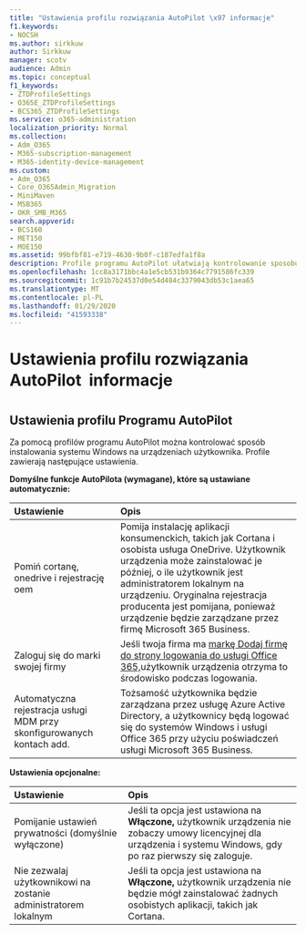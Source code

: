 ```yaml
---
title: "Ustawienia profilu rozwiązania AutoPilot \x97 informacje"
f1.keywords:
- NOCSH
ms.author: sirkkuw
author: Sirkkuw
manager: scotv
audience: Admin
ms.topic: conceptual
f1_keywords:
- ZTDProfileSettings
- O365E_ZTDProfileSettings
- BCS365_ZTDProfileSettings
ms.service: o365-administration
localization_priority: Normal
ms.collection:
- Adm_O365
- M365-subscription-management
- M365-identity-device-management
ms.custom:
- Adm_O365
- Core_O365Admin_Migration
- MiniMaven
- MSB365
- OKR_SMB_M365
search.appverid:
- BCS160
- MET150
- MOE150
ms.assetid: 99bfbf81-e719-4630-9b0f-c187edfa1f8a
description: Profile programu AutoPilot ułatwiają kontrolowanie sposobu instalowania systemu Windows na urządzeniach użytkownika. Profile zawierają ustawienia domyślne i opcjonalne, takie jak pominięcie instalacji Cortany.
ms.openlocfilehash: 1cc8a3171bbc4a1e5cb531b9364c7791586fc339
ms.sourcegitcommit: 1c91b7b24537d0e54d484c3379043db53c1aea65
ms.translationtype: MT
ms.contentlocale: pl-PL
ms.lasthandoff: 01/29/2020
ms.locfileid: "41593338"
---
```

# <a name="about-autopilot-profile-settings"></a>Ustawienia profilu rozwiązania AutoPilot  informacje

## <a name="autopilot-profile-settings"></a>Ustawienia profilu Programu AutoPilot

Za pomocą profilów programu AutoPilot można kontrolować sposób instalowania systemu Windows na urządzeniach użytkownika. Profile zawierają następujące ustawienia.
  
 **Domyślne funkcje AutoPilota (wymagane), które są ustawiane automatycznie:**
  
|**Ustawienie**|**Opis**|
|:-----|:-----|
|Pomiń cortanę, onedrive i rejestrację oem  <br/> |Pomija instalację aplikacji konsumenckich, takich jak Cortana i osobista usługa OneDrive. Użytkownik urządzenia może zainstalować je później, o ile użytkownik jest administratorem lokalnym na urządzeniu. Oryginalna rejestracja producenta jest pomijana, ponieważ urządzenie będzie zarządzane przez firmę Microsoft 365 Business.  <br/> |
|Zaloguj się do marki swojej firmy  <br/> |Jeśli twoja firma ma [markę Dodaj firmę do strony logowania do usługi Office 365,](https://support.office.com/article/a1229cdb-ce19-4da5-90c7-2b9b146aef0a)użytkownik urządzenia otrzyma to środowisko podczas logowania.  <br/> |
|Automatyczna rejestracja usługi MDM przy skonfigurowanych kontach add.  <br/> |Tożsamość użytkownika będzie zarządzana przez usługę Azure Active Directory, a użytkownicy będą logować się do systemów Windows i usługi Office 365 przy użyciu poświadczeń usługi Microsoft 365 Business.  <br/> |
   
 **Ustawienia opcjonalne:**
  
|**Ustawienie**|**Opis**|
|:-----|:-----|
|Pomijanie ustawień prywatności (domyślnie wyłączone)  <br/> |Jeśli ta opcja jest ustawiona na **Włączone,** użytkownik urządzenia nie zobaczy umowy licencyjnej dla urządzenia i systemu Windows, gdy po raz pierwszy się zaloguje.  <br/> |
|Nie zezwalaj użytkownikowi na zostanie administratorem lokalnym  <br/> |Jeśli ta opcja jest ustawiona na **Włączone,** użytkownik urządzenia nie będzie mógł zainstalować żadnych osobistych aplikacji, takich jak Cortana.<br/> |
   

